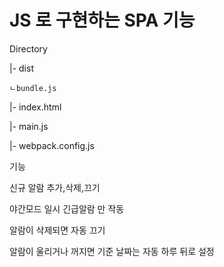 # JS 로 구현하는 SPA 기능

Directory

|- dist

    ㄴbundle.js
  
|- index.html

|- main.js

|- webpack.config.js


기능

신규 알람 추가,삭제,끄기

야간모드 일시 긴급알람 만 작동

알람이 삭제되면 자동 끄기 

알람이 울리거나 꺼지면 기준 날짜는 자동 하루 뒤로 설정



